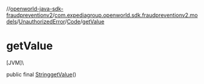 //[openworld-java-sdk-fraudpreventionv2](../../../../index.md)/[com.expediagroup.openworld.sdk.fraudpreventionv2.models](../../index.md)/[UnauthorizedError](../index.md)/[Code](index.md)/[getValue](get-value.md)

# getValue

[JVM]\

public final [String](https://docs.oracle.com/javase/8/docs/api/java/lang/String.html)[getValue](get-value.md)()
